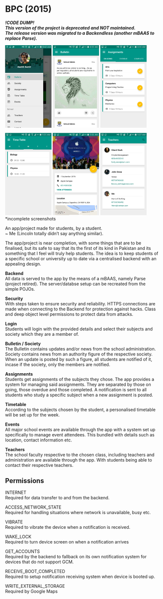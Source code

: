 # BPC (2015)
**_!CODE DUMP!  
This version of the project is deprecated and NOT maintained.  
The release version was migrated to a Backendless (another mBAAS to replace Parse)._**

<img src="screenshots/1.png" width="30%">   <img src="screenshots/2.png" width="30%">   <img src="screenshots/3.png" width="30%">

<img src="screenshots/4.png" width="30%">   <img src="screenshots/5.png" width="30%">   <img src="screenshots/6.png" width="30%">
*incomplete screenshots

An app/project made for students, by a student.   
~ Me (Lincoln totally didn’t say anything similar).   

The app/project is near completion, with some things that are to be finalised, but its safe to say that its the first of its kind in Pakistan and its something that I feel will truly help students. The idea is to keep students of a specific school or university up to date via a centralised backend with an appealing design.

**Backend**  
All data is served to the app by the means of a mBAAS, namely Parse (project retired). The server/databse setup can be recreated from the simple POJOs. 

**Security**  
With steps taken to ensure security and reliability. HTTPS connections are made when connecting to the Backend for protection against hacks. Class and deep object level permissions to protect data from attacks.

**Login**  
Students will login with the provided details and select their subjects and society which they are a member of.

**Bulletin / Society**  
The Bulletin contains updates and/or news from the school administration. Society contains news from an authority figure of the respective society. When an update is posted by such a figure, all students are notified of it, incase if the society, only the members are notified.

**Assignments**  
Students get assignments of the subjects they chose. The app provides a system for managing said assignments. They are separated by those on going, those overdue and those completed. A notification is sent to all students who study a specific subject when a new assignment is posted.

**Timetable**  
According to the subjects chosen by the student, a personalised timetable will be set up for the week.

**Events**  
All major school events are available through the app with a system set up specifically to manage event attendees. This bundled with details such as location, contact information etc.

**Teachers**  
The school faculty respective to the chosen class, including teachers and administration are available through the app. With students being able to contact their respective teachers.


## Permissions


INTERNET  
Required for data transfer to and from the backend.

ACCESS_NETWORK_STATE  
Required for handling situations where network is unavailable, busy etc.

VIBRATE  
Required to vibrate the device when a notification is received.

WAKE_LOCK  
Required to turn device screen on when a notification arrives

GET_ACCOUNTS  
Required by the backend to fallback on its own notification system for devices that do not support GCM.

RECEIVE_BOOT_COMPLETED  
Required to setup notification receiving system when device is booted up.

WRITE_EXTERNAL_STORAGE  
Required by Google Maps
